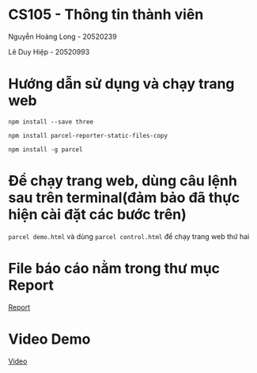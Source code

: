 # CS105 - Thông tin thành viên
Nguyễn Hoàng Long - 20520239

Lê Duy Hiệp - 20520993
# Hướng dẫn sử dụng và chạy trang web
`npm install --save three`

`npm install parcel-reporter-static-files-copy`

`npm install -g parcel`
# Để chạy trang web, dùng câu lệnh sau trên terminal(đảm bảo đã thực hiện cài đặt các bước trên)
`parcel demo.html`
và dùng `parcel control.html` để chạy trang web thứ hai
# File báo cáo nằm trong thư mục Report
[Report](report/Report.docx)
# Video Demo
[Video](https://drive.google.com/drive/folders/1D3Z7_ornpQbLiO_KCuhTWQY3O3aVjoL-?usp=sharing)
